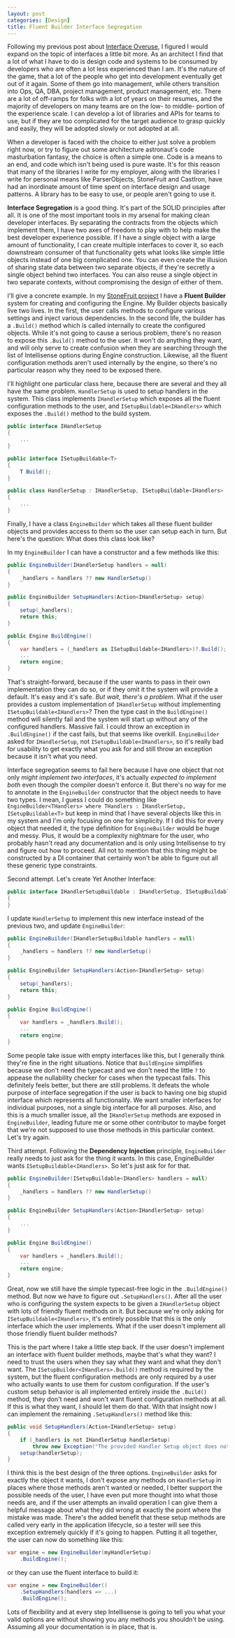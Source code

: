 ```yaml
---
layout: post
categories: [Design]
title: Fluent Builder Interface Segregation
---
```


Following my previous post about [Interface Overuse](http://whiteknight.github.io/2021/05/28/everythinganinterface.html), I figured I would expand on the topic of interfaces a little bit more. As an architect I find that a lot of what I have to do is design code and systems to be consumed by developers who are often a lot less experienced than I am. It's the nature of the game, that a lot of the people who get into development eventually get out of it again. Some of them go into management, while others transition into Ops, QA, DBA, project management, product management, etc. There are a lot of off-ramps for folks with a lot of years on their resumes, and the majority of developers on many teams are on the low- to middle- portion of the experience scale. I can develop a lot of libraries and APIs for teams to use, but if they are too complicated for the target audience to grasp quickly and easily, they will be adopted slowly or not adopted at all. 

When a developer is faced with the choice to either just solve a problem right now, or try to figure out some architecture astronaut's code masturbation fantasy, the choice is often a simple one. Code is a means to an end, and code which isn't being used is pure waste. It's for this reason that many of the libraries I write for my employer, along with the libraries I write for personal means like ParserObjects, StoneFruit and CastIron, have had an inordinate amount of time spent on interface design and usage patterns. A library has to be easy to use, or people aren't going to use it.

**Interface Segregation** is a good thing. It's part of the SOLID principles after all. It is one of the most important tools in my arsenal for making clean developer interfaces. By separating the contracts from the objects which implement them, I have two axes of freedom to play with to help make the best developer experience possible. If I have a single object with a large amount of functionality, I can create multiple interfaces to cover it, so each downstream consumer of that functionality gets what looks like simple little objects instead of one big complicated one. You can even create the illusion of sharing state data between two separate objects, if they're secretly a single object behind two interfaces. You can also reuse a single object in two separate contexts, without compromising the design of either of them.

I'll give a concrete example. In my [StoneFruit project](https://github.com/Whiteknight/StoneFruit) I have a **Fluent Builder** system for creating and configuring the Engine. My Builder objects basically live two lives. In the first, the user calls methods to configure various settings and inject various dependencies. In the second life, the builder has a `.Build()` method which is called internally to create the configured objects. While it's not going to cause a serious problem, there's no reason to expose this `.Build()` method to the user. It won't do anything they want, and will only serve to create confusion when they are searching through the list of Intellisense options during Engine construction. Likewise, all the fluent configuration methods aren't used internally by the engine, so there's no particular reason why they need to be exposed there.

I'll highlight one particular class here, because there are several and they all have the same problem. `HandlerSetup` is used to setup handlers in the system. This class implements `IHandlerSetup` which exposes all the fluent configuration methods to the user, and `ISetupBuildable<IHandlers>` which exposes the `.Build()` method to the build system.

```csharp
public interface IHandlerSetup
{
    ...
}

public interface ISetupBuildable<T>
{
    T Build();
}

public class HandlerSetup : IHandlerSetup, ISetupBuildable<IHandlers>
{
    ...
}
```

Finally, I have a class `EngineBuilder` which takes all these fluent builder objects and provides access to them so the user can setup each in turn. But here's the question: What does this class look like?

In my `EngineBuilder` I can have a constructor and a few methods like this:

```csharp
public EngineBuilder(IHandlerSetup handlers = null)
{
    _handlers = handlers ?? new HandlerSetup()
}

public EngineBuilder SetupHandlers(Action<IHandlerSetup> setup)
{
    setup(_handlers);
    return this;
}

public Engine BuildEngine()
{
    var handlers = (_handlers as ISetupBuildable<IHandlers>)?.Build();
    ...
    return engine;
}
```

That's straight-forward, because if the user wants to pass in their own implementation they can do so, or if they omit it the system will provide a default. It's easy and it's safe. *But wait, there's a problem*. What if the user provides a custom implementation of `IHandlerSetup` without implementing `ISetupBuildable<IHandlers>`? Then the type cast in the `BuildEngine()` method will silently fail and the system will start up without any of the configured handlers. Massive fail. I could throw an exception in `.BuildEngine()` if the cast fails, but that seems like overkill. `EngineBuilder` asked for `IHandlerSetup`, not `ISetupBuildable<IHandlers>`, so it's really bad for usability to get exactly what you ask for and still throw an exception because it isn't what you need. 

Interface segregation seems to fail here because I have one object that not only *might implement two interfaces*, it's actually *expected to implement both* even though the compiler doesn't enforce it. But there's no way for me to annotate in the `EngineBuilder` constructor that the object needs to have two types. I mean, I guess I could do something like `EngineBuilder<THandlers> where THandlers : IHandlerSetup, ISetupBuildable<T>` but keep in mind that I have several objects like this in my system and I'm only focusing on one for simplicity. If I did this for every object that needed it, the type definition for `EngineBuilder` would be huge and messy. Plus, it would be a complexity nightmare for the user, who probably hasn't read any documentation and is only using Intellisense to try and figure out how to proceed. All not to mention that this thing might be constructed by a DI container that certainly won't be able to figure out all these generic type constraints.

Second attempt. Let's create Yet Another Interface:

```csharp
public interface IHandlerSetupBuildable : IHandlerSetup, ISetupBuildable<IHandlers>
{
}
```

I update `HandlerSetup` to implement this new interface instead of the previous two, and update `EngineBuilder`:

```csharp
public EngineBuilder(IHandlerSetupBuildable handlers = null)
{
    _handlers = handlers ?? new HandlerSetup()
}

public EngineBuilder SetupHandlers(Action<IHandlerSetup> setup)
{
    setup(_handlers);
    return this;
}

public Engine BuildEngine()
{
    var handlers = _handlers.Build();
    ...
    return engine;
}
```

Some people take issue with empty interfaces like this, but I generally think they're fine in the right situations. Notice that `BuildEngine` simplifies because we don't need the typecast and we don't need the little `?` to appease the nullability checker for cases when the typecast fails. This definitely feels better, but there are still problems. It defeats the whole purpose of interface segregation if the user is back to having one big stupid interface which represents all functionality. We want smaller interfaces for individual purposes, not a single big interface for all purposes. Also, and this is a much smaller issue, all the `IHandlerSetup` methods are exposed in `EngineBuilder`, leading future me or some other contributor to maybe forget that we're not supposed to use those methods in this particular context. Let's try again.

Third attempt. Following the **Dependency Injection** principle, `EngineBuilder` really needs to just ask for the thing it wants. In this case, EngineBuilder wants `ISetupBuildable<IHandlers>`. So let's just ask for for that.

```csharp
public EngineBuilder(ISetupBuildable<IHandlers> handlers = null)
{
    _handlers = handlers ?? new HandlerSetup()
}

public EngineBuilder SetupHandlers(Action<IHandlerSetup> setup)
{
    ...
}

public Engine BuildEngine()
{
    var handlers = _handlers.Build();
    ...
    return engine;
}
```

Great, now we still have the simple typecast-free logic in the `.BuildEngine()` method. But now we have to figure out `.SetupHandlers()`. After all the user who is configuring the system expects to be given a `IHandlerSetup` object with lots of friendly fluent methods on it. But because we're only asking for `ISetupBuildable<IHandlers>`, it's entirely possible that this is the only interface which the user implements. What if the user doesn't implement all those friendly fluent builder methods?

This is the part where I take a little step back. If the user doesn't implement an interface with fluent builder methods, maybe that's what they want? I need to trust the users when they say what they want and what they don't want. The `ISetupBuilder<IHandlers>.Build()` method is required by the system, but the fluent configuration methods are only required by a user who actually wants to use them for custom configuration. If the user's custom setup behavior is all implemented entirely inside the `.Build()` method, they don't need and won't want fluent configuration methods at all. If this is what they want, I should let them do that. With that insight now I can implement the remaining `.SetupHandlers()` method like this:

```csharp
public void SetupHandlers(Action<IHandlerSetup> setup)
{
    if (_handlers is not IHandlerSetup handlerSetup)
        throw new Exception("The provided Handler Setup object does not implement IHandlerSetup and cannot be configured");
    setup(handlerSetup);
}
```

I think this is the best design of the three options. `EngineBuilder` asks for exactly the object it wants, I don't expose any methods on `HandlerSetup` in places where those methods aren't wanted or needed, I better support the possible needs of the user, I have even put more thought into what those needs are, and if the user attempts an invalid operation I can give them a helpful message about what they did wrong at exactly the point where the mistake was made. There's the added benefit that these setup methods are called very early in the application lifecycle, so a tester will see this exception extremely quickly if it's going to happen. Putting it all together, the user can now do something like this:

```csharp
var engine = new EngineBuilder(myHandlerSetup)
    .BuildEngine();
```

or they can use the fluent interface to build it:

```csharp
var engine = new EngineBuilder()
    .SetupHandlers(handlers => ...)
    .BuildEngine();
```

Lots of flexibility and at every step Intellisense is going to tell you what your valid options are without showing you any methods you shouldn't be using. Assuming all your documentation is in place, that is.
